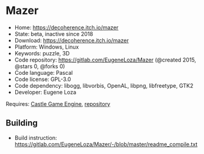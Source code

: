 # Mazer

- Home: https://decoherence.itch.io/mazer
- State: beta, inactive since 2018
- Download: https://decoherence.itch.io/mazer
- Platform: Windows, Linux
- Keywords: puzzle, 3D
- Code repository: https://gitlab.com/EugeneLoza/Mazer (@created 2015, @stars 0, @forks 0)
- Code language: Pascal
- Code license: GPL-3.0
- Code dependency: libogg, libvorbis, OpenAL, libpng, libfreetype, GTK2
- Developer: Eugene Loza

Requires: [Castle Game Engine](https://castle-engine.io/index.php), [repository](https://github.com/castle-engine/castle-engine)

## Building

- Build instruction: https://gitlab.com/EugeneLoza/Mazer/-/blob/master/readme_compile.txt
